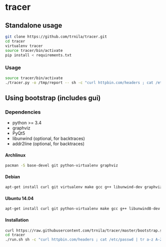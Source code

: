 # tracer

## Standalone usage
```sh
git clone https://github.com/trnila/tracer.git
cd tracer
virtualenv tracer
source tracer/bin/activate
pip install < requirements.txt
```
### Usage
```sh
source tracer/bin/activate
./tracer.py -o /tmp/report -- sh -c "curl httpbin.com/headers ; cat /etc/passwd | tr a-z A-Z | tac"
```

## Using bootstrap (includes gui)
### Dependencies
- python >= 3.4
- graphviz
- PyQt5
- libunwind (optional, for backtraces)
- addr2line (optional, for backtraces)

#### Archlinux
```sh
pacman -S base-devel git python-virtualenv graphviz
```

#### Debian
```sh
apt-get install curl git virtualenv make gcc g++ libunwind-dev graphviz python3-pyqt5
```

#### Ubuntu 14.04
```sh
apt-get install curl git python-virtualenv make gcc g++ libunwind8-dev graphviz python3-pyqt5
```

#### Installation
```sh
curl https://raw.githubusercontent.com/trnila/tracer/master/bootstrap.sh | sh
cd tracer
./run.sh sh -c "curl httpbin.com/headers ; cat /etc/passwd | tr a-z A-Z | tac"
```
